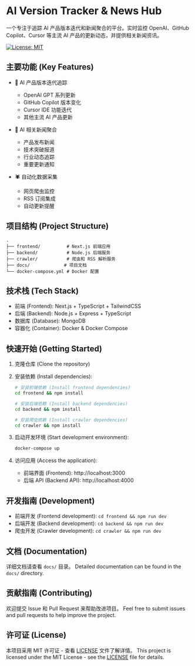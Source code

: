 # AI Version Tracker & News Hub

一个专注于追踪 AI 产品版本迭代和新闻聚合的平台。实时监控 OpenAI、GitHub Copilot、Cursor 等主流 AI 产品的更新动态，并提供相关新闻资讯。

[![License: MIT](https://img.shields.io/badge/License-MIT-yellow.svg)](https://opensource.org/licenses/MIT)

## 主要功能 (Key Features)

- 🔄 AI 产品版本迭代追踪
  - OpenAI GPT 系列更新
  - GitHub Copilot 版本变化
  - Cursor IDE 功能迭代
  - 其他主流 AI 产品更新

- 📰 AI 相关新闻聚合
  - 产品发布新闻
  - 技术突破报道
  - 行业动态追踪
  - 重要更新通知

- 🕷️ 自动化数据采集
  - 网页爬虫监控
  - RSS 订阅集成
  - 自动更新提醒

## 项目结构 (Project Structure)

```
.
├── frontend/          # Next.js 前端应用
├── backend/           # Node.js 后端服务
├── crawler/           # 爬虫和 RSS 解析服务
├── docs/             # 项目文档
└── docker-compose.yml # Docker 配置
```

## 技术栈 (Tech Stack)

- 前端 (Frontend): Next.js + TypeScript + TailwindCSS
- 后端 (Backend): Node.js + Express + TypeScript
- 数据库 (Database): MongoDB
- 容器化 (Container): Docker & Docker Compose

## 快速开始 (Getting Started)

1. 克隆仓库 (Clone the repository)
2. 安装依赖 (Install dependencies):
   ```bash
   # 安装前端依赖 (Install frontend dependencies)
   cd frontend && npm install

   # 安装后端依赖 (Install backend dependencies)
   cd backend && npm install

   # 安装爬虫依赖 (Install crawler dependencies)
   cd crawler && npm install
   ```

3. 启动开发环境 (Start development environment):
   ```bash
   docker-compose up
   ```

4. 访问应用 (Access the application):
   - 前端界面 (Frontend): http://localhost:3000
   - 后端 API (Backend API): http://localhost:4000

## 开发指南 (Development)

- 前端开发 (Frontend development): `cd frontend && npm run dev`
- 后端开发 (Backend development): `cd backend && npm run dev`
- 爬虫开发 (Crawler development): `cd crawler && npm run dev`

## 文档 (Documentation)

详细文档请查看 `docs/` 目录。
Detailed documentation can be found in the `docs/` directory.

## 贡献指南 (Contributing)

欢迎提交 Issue 和 Pull Request 来帮助改进项目。
Feel free to submit issues and pull requests to help improve the project.

## 许可证 (License)

本项目采用 MIT 许可证 - 查看 [LICENSE](LICENSE) 文件了解详情。
This project is licensed under the MIT License - see the [LICENSE](LICENSE) file for details. 